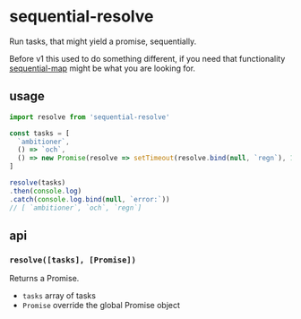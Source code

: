 # sequential-resolve

Run tasks, that might yield a promise, sequentially.

Before v1 this used to do something different, if you need that functionality [sequential-map](https://github.com/rogerbf/sequential-map) might be what you are looking for.

## usage

```javascript
import resolve from 'sequential-resolve'

const tasks = [
  `ambitioner`,
  () => `och`,
  () => new Promise(resolve => setTimeout(resolve.bind(null, `regn`), 1000))
]

resolve(tasks)
.then(console.log)
.catch(console.log.bind(null, `error:`))
// [ `ambitioner`, `och`, `regn`]
```

## api

### `resolve([tasks], [Promise])`

Returns a Promise.

- `tasks` array of tasks
- `Promise` override the global Promise object
